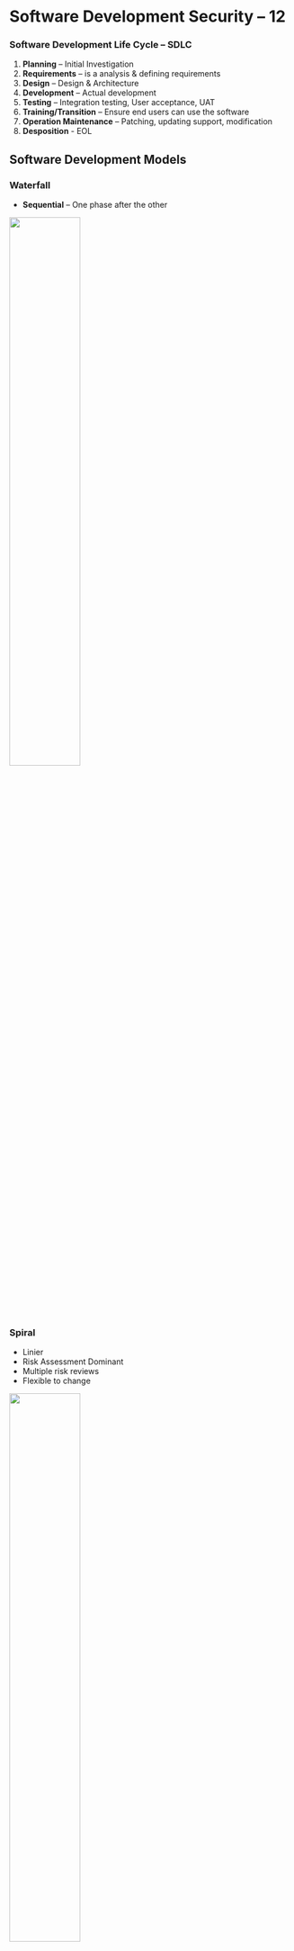 # Software Development Security – 12


### Software Development Life Cycle – SDLC
1.	**Planning** – Initial Investigation
2.	**Requirements** – is a analysis & defining requirements
3.	**Design** – Design & Architecture
4.	**Development** – Actual development
5.	**Testing** – Integration testing, User acceptance, UAT
6.	**Training/Transition** – Ensure end users can use the software
7.	**Operation Maintenance** – Patching, updating support, modification
8.	**Desposition** - EOL

## Software Development Models

### Waterfall

- **Sequential** – One phase after the other

<img src="https://miro.medium.com/max/1750/0*aD7UeMSSQ-aEJYBN" width="50%">
          
### Spiral

-	Linier
-	Risk Assessment Dominant 
-	Multiple risk reviews
-	Flexible to change

<img src="https://electricalfundablog.com/wp-content/uploads/2018/09/Spiral-Software-Development-Model_thumb.png" width="50%">

### Agile

-	Iterative & Incremental
-	Flexible to change 
-	Less document centric
-	Work broken into sprints
-	Based on 12 principles 

<img src="https://cdn2.velvetech.com/wp-content/uploads/2019/08/agile-software-development.jpg" width="50%">

### RAD – Rapid Application Development

-	Relies on building prototypes
-	No planed phases
-	Rapid deployment of finished products
-	5 phases

1.	Business modelling
2.	Data modelling
3.	Process modelling
4.	Application modelling
5.	Testing/turnover

<img src="https://www.w3schools.in//wp-content/uploads/2019/03/SDLC-RAD-Model.png" width="50%">

### OWASP top proactive controls
-	Parameterized query’s
-	Encode data
-	Validate all inputs
-	Implement Identity & authentication controls
-	Implement Appropriate Access Controls
-	Protect Data
-	Implement Logging & Intrusion Detection
-	Leverage Security Frameworks & Library’s
-	Error & Exception Handling 

### SANS to 25 
-	Divided into 3 areas
1.	Insecure Interaction Between Components 
2.	Risky Resources Management
3.	Porous Defences 

### Application Testing 
1.	Scanning Tools & Vulnerability scans
2.	Manual penetration test
3.	Code reviews (static)

### Information Security and the SDLC
1.	**Feasibility** - Security will participate in the assessment
2.	**Analysis & Requirements** - Security Requirements
3.	**Design** - Include Security Architecture 
4.	**Development** - Secure testing, code reviews
5.	**Testing & Integration** - Vulnerability testing , additional code review
6.	**Training & Transition** - Security posture 
7.	**Operational Maintenance** -  Patching & upgrades
8.	**Disposition**  - Secure disposal 

### Code Review

-	**Paired Programming** - 2 Developers 1 machine
-	**Over-the-Sholder** - Explain code to someone else in person
-	**Pass Around Code Review** -  Email across for peer review
-	**Tools Assisted Review** - Software analysis
-	**Formal Review** - Formal

### Fegan Inspection

1.	**Planning** - Plan
2.	**Overview** - Prep teams & materials
3.	**Preparation** - Code reviews
4.	**Meetings** - Identify issues
5.	**Rework** - Resolve issues
6.	**Follow up** - Final sign off

### Analysing Code
- **Static Analysis** - reading code 
- **Dynamic Analysis** - Execute code and analyse with tools
- **Fuzzing** - Invalid random input
- Fault Injection – Test error handling, done in 3 ways
  1. Done at compile time, modifies source code
  2. Protocol software fault injection, uses fuzzing techniques to inject incorrect protocols
  3. Runtime injection, injecting faults into memory or the running application
- **Mutation Testing** - makes small changes to code
- **Stress Testing** - load testing
- **Security regression testing** - retesting after a change is made or a patch is applied
- **Web Application Scanning** - Burp Suit, Nikito

____________________

<a href="https://github.com/ReefMeeter/CySA/blob/master/11.%20Identity%20and%20Access%20Management.md"><< Previous</a> || <a href="XXX">Next >></a>  


<a href="https://github.com/ReefMeeter/CySA/blob/master/README.md">Return to Contents</a>

